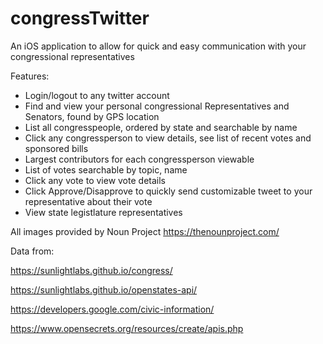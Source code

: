 # congressTwitter
An iOS application to allow for quick and easy communication with your congressional representatives

Features:

- Login/logout to any twitter account
- Find and view your personal congressional Representatives and Senators, found by GPS location
- List all congresspeople, ordered by state and searchable by name
- Click any congressperson to view details, see list of recent votes and sponsored bills
- Largest contributors for each congressperson viewable
- List of votes searchable by topic, name
- Click any vote  to view vote details
- Click Approve/Disapprove to quickly send customizable tweet to your representative about their vote
- View state legistlature representatives

All images provided by Noun Project <https://thenounproject.com/>

Data from:

  https://sunlightlabs.github.io/congress/
  
  https://sunlightlabs.github.io/openstates-api/
  
  https://developers.google.com/civic-information/
  
  https://www.opensecrets.org/resources/create/apis.php

